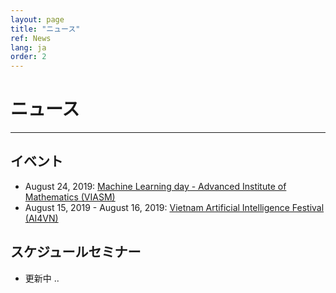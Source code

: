 ```yaml
---
layout: page
title: "ニュース"
ref: News
lang: ja
order: 2
---
```

# ニュース
---

## イベント
* August 24, 2019: [Machine Learning day - Advanced Institute of Mathematics (VIASM)](https://viasm.edu.vn/hdkh/machine-learning-day)
* August 15, 2019 - August 16, 2019: [Vietnam Artificial Intelligence Festival (AI4VN)](https://ai4vn.vnexpress.net)

## スケジュールセミナー
* 更新中 ..